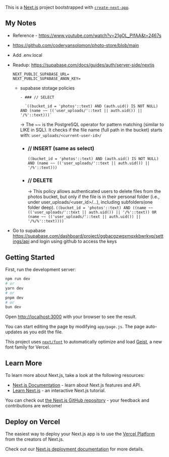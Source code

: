 This is a [Next.js](https://nextjs.org) project bootstrapped with [`create-next-app`](https://github.com/vercel/next.js/tree/canary/packages/create-next-app).

## My Notes

- Reference - https://www.youtube.com/watch?v=21gOL_PIfAA&t=2467s
- https://github.com/coderyansolomon/photo-store/blob/main
- Add .env.local
- Readup: https://supabase.com/docs/guides/auth/server-side/nextjs

  ```
  NEXT_PUBLIC_SUPABASE_URL=
  NEXT_PUBLIC_SUPABASE_ANON_KEY=

  ```

  - supabase stotage policies

        - ### // SELECT

          `((bucket_id = 'photos'::text) AND (auth.uid() IS NOT NULL) AND (name ~~ (('user_uploads/'::text || auth.uid()) || '/%'::text)))`

    → The ~~ is the PostgreSQL operator for pattern matching (similar to LIKE in SQL).
    It checks if the file name (full path in the bucket) starts with: `user_uploads/<current-user-id>/`

    - ### // INSERT (same as select)

      `((bucket_id = 'photos'::text) AND (auth.uid() IS NOT NULL) AND (name ~~ (('user_uploads/'::text || auth.uid()) || '/%'::text)))`

    - ### // DELETE
      → This policy allows authenticated users to delete files from the photos bucket, but only if the file is in their personal folder (i.e., under user_uploads/<user_id>/...), including subfolders(one folder deep).
      `((bucket_id = 'photos'::text) AND ((name ~~ (('user_uploads/'::text || auth.uid()) || '/%'::text)) OR (name ~~ (('user_uploads/'::text || auth.uid()) || '/%/%'::text))))`

- Go to supabase https://supabase.com/dashboard/project/ggbacgzwgxmqxkbwrkyp/settings/api and login using github to access the keys

## Getting Started

First, run the development server:

```bash
npm run dev
# or
yarn dev
# or
pnpm dev
# or
bun dev
```

Open [http://localhost:3000](http://localhost:3000) with your browser to see the result.

You can start editing the page by modifying `app/page.js`. The page auto-updates as you edit the file.

This project uses [`next/font`](https://nextjs.org/docs/app/building-your-application/optimizing/fonts) to automatically optimize and load [Geist](https://vercel.com/font), a new font family for Vercel.

## Learn More

To learn more about Next.js, take a look at the following resources:

- [Next.js Documentation](https://nextjs.org/docs) - learn about Next.js features and API.
- [Learn Next.js](https://nextjs.org/learn) - an interactive Next.js tutorial.

You can check out [the Next.js GitHub repository](https://github.com/vercel/next.js) - your feedback and contributions are welcome!

## Deploy on Vercel

The easiest way to deploy your Next.js app is to use the [Vercel Platform](https://vercel.com/new?utm_medium=default-template&filter=next.js&utm_source=create-next-app&utm_campaign=create-next-app-readme) from the creators of Next.js.

Check out our [Next.js deployment documentation](https://nextjs.org/docs/app/building-your-application/deploying) for more details.

